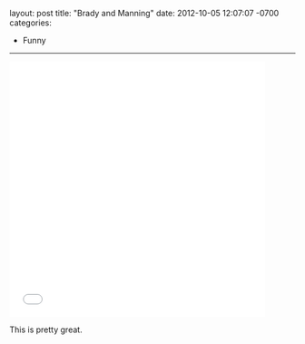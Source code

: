 layout: post
title:  "Brady and Manning"
date:   2012-10-05 12:07:07 -0700
categories:
  - Funny
---

<iframe class="embedly-embed" src="//cdn.embedly.com/widgets/media.html?src=%2F%2Fimgur.com%2Fa%2F9H0Hv%2Fembed&url=http%3A%2F%2Fimgur.com%2Fa%2F9H0Hv&image=http%3A%2F%2Fi.imgur.com%2FucGcH.jpg%3Ffb&key=d815972c91e546edb5d2d02e509f8b1c&type=text%2Fhtml&schema=imgur" width="450" height="450" scrolling="no" frameborder="0" allowfullscreen></iframe>

This is pretty great. 

 
